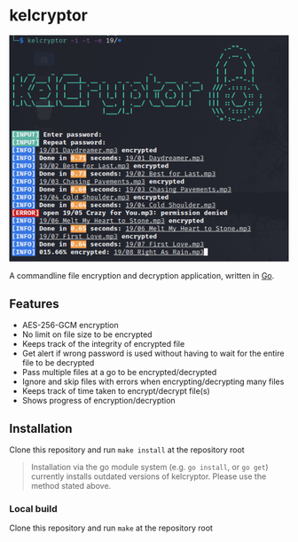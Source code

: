 # kelcryptor

![kelcryptor](https://raw.githubusercontent.com/kelseykm/banners/main/kelcryptor/banner.png)

A commandline file encryption and decryption application, written in [Go](https://go.dev).

## Features

- AES-256-GCM encryption
- No limit on file size to be encrypted
- Keeps track of the integrity of encrypted file
- Get alert if wrong password is used without having to wait for the entire file to be decrypted
- Pass multiple files at a go to be encrypted/decrypted
- Ignore and skip files with errors when encrypting/decrypting many files
- Keeps track of time taken to encrypt/decrypt file(s)
- Shows progress of encryption/decryption

## Installation

Clone this repository and run `make install` at the repository root

> Installation via the go module system (e.g. `go install`, or `go get`)
> currently installs outdated versions of kelcryptor. Please use the method
> stated above.

### Local build

Clone this repository and run `make` at the repository root
